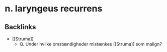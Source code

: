 # n. laryngeus recurrens

## Backlinks
* [[Struma]]
	* Q. Under hvilke omstændigheder mistænkes [[Struma]] som malign?

<!-- {BearID:F83A2C8A-A3CC-4FD7-9EBE-2DD9181C575D-31003-00006DDFBF50FA54} -->
